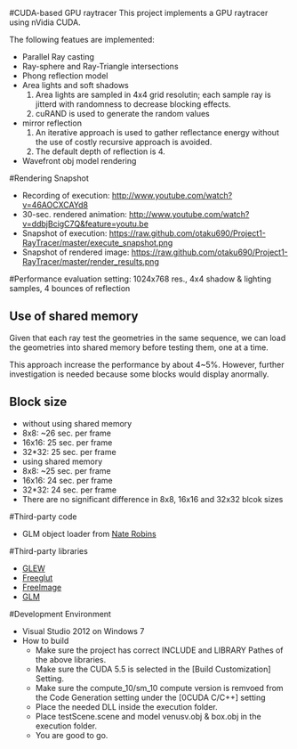#CUDA-based GPU raytracer 
This project implements a GPU raytracer using nVidia CUDA.  
  
The following featues are implemented:

* Parallel Ray casting
* Ray-sphere and Ray-Triangle intersections 
* Phong reflection model
* Area lights and soft shadows
  1. Area lights are sampled in 4x4 grid resolutin; each sample ray is jitterd with randomness to decrease blocking effects.  
  2. cuRAND is used to generate the random values 
* mirror reflection  
  1. An iterative approach is used to gather reflectance energy without the use of costly recursive approach is avoided.  
  2. The default depth of reflection is 4.
* Wavefront obj model rendering

#Rendering Snapshot
 * Recording of execution: http://www.youtube.com/watch?v=46AOCXCAYd8
 * 30-sec. rendered animation: http://www.youtube.com/watch?v=ddbjBcigC7Q&feature=youtu.be
 * Snapshot of execution: https://raw.github.com/otaku690/Project1-RayTracer/master/execute_snapshot.png
 * Snapshot of rendered image: https://raw.github.com/otaku690/Project1-RayTracer/master/render_results.png

#Performance evaluation
 setting: 1024x768 res., 4x4 shadow & lighting samples, 4 bounces of reflection
## Use of shared memory
  Given that each ray test the geometries in the same sequence, we can load the geometries into shared memory before testing them, one at a time.  
    
  This approach increase the performance by about 4~5%. However, further investigation is needed because some blocks would display anormally.
## Block size 
 * without using shared memory
  * 8x8: ~26 sec. per frame
  * 16x16: 25 sec. per frame
  * 32*32: 25 sec. per frame
 * using shared memory
  * 8x8: ~25 sec. per frame
  * 16x16: 24 sec. per frame
  * 32*32: 24 sec. per frame
 * There are no significant difference in 8x8, 16x16 and 32x32 blcok sizes
 



#Third-party code
 * GLM object loader from [Nate Robins](https://user.xmission.com/~nate/tutors.html)

#Third-party libraries
  * [GLEW](http://glew.sourceforge.net/)
  * [Freeglut](http://freeglut.sourceforge.net/)
  * [FreeImage](http://freeimage.sourceforge.net/)
  * [GLM](http://glm.g-truc.net/0.9.4/index.html)  
  
#Development Environment
* Visual Studio 2012 on Windows 7
* How to build
  * Make sure the project has correct INCLUDE and LIBRARY Pathes of the above libraries.
  * Make sure the CUDA 5.5 is selected in the [Build Customization] Setting.
  * Make sure the compute_10/sm_10 compute version is remvoed from the Code Generation setting under the [0CUDA C/C++] setting
  * Place the needed DLL inside the execution folder.
  * Place testScene.scene and model venusv.obj & box.obj in the execution folder.
  * You are good to go.